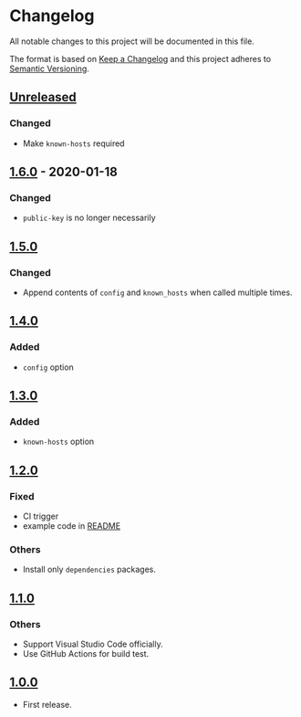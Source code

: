 # Changelog

All notable changes to this project will be documented in this file.

The format is based on [Keep a Changelog](http://keepachangelog.com/en/1.0.0/)
and this project adheres to [Semantic Versioning](http://semver.org/spec/v2.0.0.html).

## [Unreleased]

### Changed

* Make `known-hosts` required

## [1.6.0] - 2020-01-18

### Changed

* `public-key` is no longer necessarily

## [1.5.0]

### Changed

* Append contents of `config` and `known_hosts` when called multiple times.

## [1.4.0]

### Added

* `config` option

## [1.3.0]

### Added

* `known-hosts` option

## [1.2.0]

### Fixed

* CI trigger
* example code in [README](README.md)

### Others

* Install only `dependencies` packages.

## [1.1.0]

### Others

* Support Visual Studio Code officially.
* Use GitHub Actions for build test.

## [1.0.0]

* First release.

[Unreleased]: https://github.com/shimataro/ssh-key-action/compare/v1.6.0...HEAD
[1.6.0]: https://github.com/shimataro/ssh-key-action/compare/v1.5.0...v1.6.0
[1.5.0]: https://github.com/shimataro/ssh-key-action/compare/v1.4.0...v1.5.0
[1.4.0]: https://github.com/shimataro/ssh-key-action/compare/v1.3.0...v1.4.0
[1.3.0]: https://github.com/shimataro/ssh-key-action/compare/v1.2.0...v1.3.0
[1.2.0]: https://github.com/shimataro/ssh-key-action/compare/v1.1.0...v1.2.0
[1.1.0]: https://github.com/shimataro/ssh-key-action/compare/v1.0.0...v1.1.0
[1.0.0]: https://github.com/shimataro/ssh-key-action/compare/8deacc95b1ee5732107e56baa4c8aac4c386ef7e...v1.0.0

